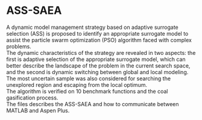 # ASS-SAEA
A dynamic model management strategy based on adaptive surrogate selection (ASS) is proposed to identify an appropriate surrogate model to assist the particle swarm optimization (PSO) algorithm faced with complex problems.                                                                                                                                 
The dynamic characteristics of the strategy are revealed in two aspects: the first is adaptive selection of the appropriate surrogate model, which can better describe the landscape of the problem in the current search space, and the second is dynamic switching between global and local modeling.                                     
The most uncertain sample was also considered for searching the unexplored region and escaping from the local optimum.                        
The algorithm is verified on 10 benchmark functions and the coal gasification process.                                 
The files describes the ASS-SAEA and how to communicate between MATLAB and Aspen Plus.
